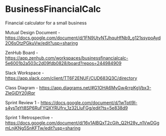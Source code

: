 # BusinessFinancialCalc
Financial calculator for a small business 

Mutual Design Document - https://docs.google.com/document/d/1FN9UtyNTJhquHfNb9_g121ssypoAyd2O6sOtzPGkuVw/edit?usp=sharing

ZenHub Board - https://app.zenhub.com/workspaces/businessfinancialcalc-5e6001b2a503c2d09fdb0828/board?repos=244984909

Slack Workspace - https://app.slack.com/client/TT6F2ENUF/CUD683Q3C/directory

Class Diagram - https://app.diagrams.net/#G1OHA6MyGw4rrpKgVbx3-ZleGjDY20jRqr

Sprint Review 1 - https://docs.google.com/document/d/1wTptl9l-s4ysTeYt8SP6RuFYQXYRUfrv_1z32LluFGg/edit?ts=5e838d9

Sprint 1 Retrospective - https://docs.google.com/document/d/16v1AlBQxT2cGih_Q2H28y_n1VwDGgmLnjKNg5SnKFTw/edit?usp=sharing
